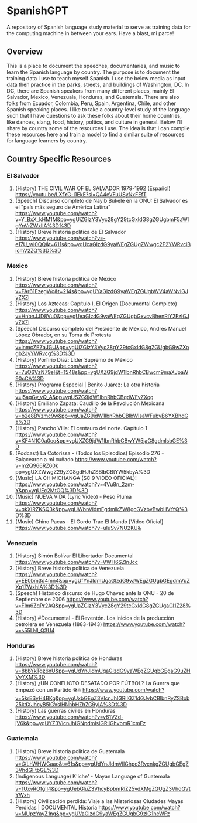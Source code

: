 # SpanishGPT
A repository of Spanish language study material to serve as training data for the computing machine in between your ears. Have a blast, mi parce! 

## Overview
This is a place to document the speeches, documentaries, and music to learn the Spanish language by country. The purpose is to document the training data I use to teach myself Spanish. I use the below media as input data then practice in the parks, streets, and buildings of Washington, DC. In DC, there are Spanish speakers from many different places, mainly El Salvador, Mexico, Venezuala, Honduras, and Guatemala. There are also folks from Ecuador, Colombia, Peru, Spain, Argentina, Chile, and other Spanish speaking places. I like to take a country-level study of the language such that I have questions to ask these folks about their home countries, like dances, slang, food, history, poltics, and culture in general. Below I'll share by country some of the resources I use. The idea is that I can compile these resources here and train a model to find a similar suite of resources for language learners by country. 


## Country Specific Resources
###  El Salvador 
1. (History) THE CIVIL WAR OF EL SALVADOR 1979-1992 (Español) https://youtu.be/LXfYG-l1EkE?si=QA4eVFuUSyNxFEfT
2. (Speech) Discurso completo de Nayib Bukele en la ONU: El Salvador es el "país más seguro de América Latina" https://www.youtube.com/watch?v=Y_BxX_kHM1M&pp=ygUiZGlzY3Vyc28gY29tcGxldG8gZGUgbmF5aWIgYnVrZWxlIA%3D%3D
3. (History) Breve historia política de El Salvador https://www.youtube.com/watch?v=-e17U_wI0QQ&t=611s&pp=ygUcaGlzdG9yaWEgZGUgZWwgc2F2YWRvciBicmV2ZQ%3D%3D


### Mexico
1. (History) Breve historia política de México https://www.youtube.com/watch?v=FAr61EzegWo&t=214s&pp=ygUYaGlzdG9yaWEgZGUgbWV4aWNvIGJyZXZl
2. (History) Los Aztecas: Capítulo I, El Origen (Documental Completo) https://www.youtube.com/watch?v=HnbnJJD8Vu0&pp=ygUeaGlzdG9yaWEgZGUgbGxvcyBhenRlY2FzIGJyZXZl
3. (Speech) Discurso completo del Presidente de México, Andrés Manuel López Obrador, en su Toma de Protesta https://www.youtube.com/watch?v=lnmcZEZaJGU&pp=ygUiZGlzY3Vyc28gY29tcGxldG8gZGUgbG9wZXogb2JyYWRvcg%3D%3D
4. (History) Porfirio Díaz: Líder Supremo de México https://www.youtube.com/watch?v=7uO6VzN79eI&t=1548s&pp=ygUXZG9jdW1lbnRhbCBwcm9maXJpaW90cCA%3D
5. (History) Programa Especial | Benito Juárez: La otra historia https://www.youtube.com/watch?v=j5agGy_vQ_A&pp=ygUSZG9jdW1lbnRhbCBqdWFyZXog
6. (History) Emiliano Zapata: Caudillo de la Revolución Mexicana https://www.youtube.com/watch?v=b2e8BVzmc9w&pp=ygUaZG9jdW1lbnRhbCBlbWlsaWFubyB6YXBhdGE%3D
7. (History) Pancho Villa: El centauro del norte. Capítulo 1 https://www.youtube.com/watch?v=KF4N1C0a0co&pp=ygUXZG9jdW1lbnRhbCBwYW5jaG8gdmlsbGE%3D 
8. (Podcast) La Cotorissa - (Todos los Episodios) Episodio 276 - Balacearon a mi cuñado https://www.youtube.com/watch?v=m2Q966RZ60k 
pp=ygUXZWwgZ29yZG8gdHJhZSBlbCBtYW5kbyA%3D
9. (Music) LA CHIMICHANGA (SC 9 VIDEO OFICIAL)! https://www.youtube.com/watch?v=4Vu8n_2zm-Y&pp=ygUEc2MtOQ%3D%3D
10. (Music) NUEVA VIDA (Lyric Video) - Peso Pluma https://www.youtube.com/watch?v=qkXIRZKSQ3k&pp=ygUWbnVldmEgdmlkZW8gcGVzbyBwbHVtYQ%3D%3D
11. (Music) Chino Pacas - El Gordo Trae El Mando [Video Oficial] https://www.youtube.com/watch?v=uIuSv7NU2KU&

### Venezuela
1. (History) Simón Bolívar El Libertador Documental https://www.youtube.com/watch?v=VWH6SZlnJcc
2. (History) Breve historia política de Venezuela https://www.youtube.com/watch?v=EE0bm3d4mn4&pp=ygUfYnJldmUgaGlzdG9yaWEgZGUgbGEgdmVuZXp1ZWxhIA%3D%3D
3. (Speech) Histórico discurso de Hugo Chavez ante la ONU - 20 de Septiembre de 2006 https://www.youtube.com/watch?v=Flm6ZqPr2AQ&pp=ygUaZGlzY3Vyc28gY29tcGxldG8gZGUgaGl1Z28%3D
4. (History) #Documental - El Reventón. Los inicios de la producción petrolera en Venezuela (1883-1943) https://www.youtube.com/watch?v=s55LNl_Q3U4

### Honduras 
1. (History) Breve historia política de Honduras https://www.youtube.com/watch?v=8bbYkTgz6nU&pp=ygUdYnJldmUgaGlzdG9yaWEgZGUgbGEgaG9uZHVyYXM%3D
2. (History) ¿UN CONFLICTO DESATADO POR FÚTBOL? La Guerra que Empezó con un Partido ⚽️🔥 https://www.youtube.com/watch?v=5krESyH4BKg&pp=ygUxbGEgZ3VlcnJhIGRlIGZ1dGJvbCBlbnRyZSBob25kdXJhcyB5IGVsIHNhbHZhZG9yIA%3D%3D
3. (History) Las guerras civiles en Honduras https://www.youtube.com/watch?v=v61VZd-jV6k&pp=ygUYZ3VlcnJhIGNpdmlsIGRlIGhvbmR1cmFz

### Guatemala
1. (History) Breve historia política de Guatemala https://www.youtube.com/watch?v=tXLhWHWGaao&t=61s&pp=ygUdYnJldmVlIGhpc3RvcnkgZGUgbGEgZ3VhdGFtbGE%3D
2. (Indigenous Language) K'iche' - Mayan Language of Guatemala https://www.youtube.com/watch?v=1UxvROfgII4&pp=ygUebGluZ3VhcyBpbmRlZ25vdXMgZGUgZ3VhdGVtYWxh
3. (History) Civilización perdida: Viaje a las Misteriosas Ciudades Mayas Perdidas | DOCUMENTAL Historia https://www.youtube.com/watch?v=MUpzYayZ1ng&pp=ygUVaGlzdG9yaWEgZGUgbG9zIG1heWFz
